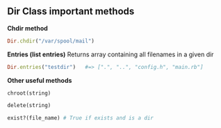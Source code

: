 ## Dir Class important methods
**Chdir method**
```ruby
Dir.chdir("/var/spool/mail")
```
**Entries (list entries)**
Returns array containing all filenames in a given dir
```ruby
Dir.entries("testdir")   #=> [".", "..", "config.h", "main.rb"]
```


**Other useful methods**
```ruby
chroot(string)

delete(string)

exist?(file_name) # True if exists and is a dir
```
